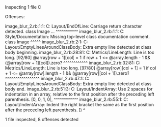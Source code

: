 Inspecting 1 file
C

Offenses:

image_blur_2.rb:1:1: C: Layout/EndOfLine: Carriage return character detected.
class Image ...
^^^^^^^^^^^
image_blur_2.rb:1:1: C: Style/Documentation: Missing top-level class documentation comment.
class Image
^^^^^
image_blur_2.rb:2:1: C: Layout/EmptyLinesAroundClassBody: Extra empty line detected at class body beginning.
image_blur_2.rb:28:81: C: Metrics/LineLength: Line is too long. [92/80]
    @array[row + 1][col] = 1 if row + 1 <= @array.length - 1 && (@array[row + 1][col]).zero?
                                                                                ^^^^^^^^^^^^
image_blur_2.rb:32:81: C: Metrics/LineLength: Line is too long. [97/80]
    @array[row][col + 1] = 1 if col + 1 <= @array[row].length - 1 && (@array[row][col + 1]).zero?
                                                                                ^^^^^^^^^^^^^^^^^
image_blur_2.rb:47:1: C: Layout/EmptyLinesAroundClassBody: Extra empty line detected at class body end.
image_blur_2.rb:51:3: C: Layout/IndentArray: Use 2 spaces for indentation in an array, relative to the first position after the preceding left parenthesis.
  [0, 0, 1, 0],
  ^^^^^^^^^^^^
image_blur_2.rb:55:1: C: Layout/IndentArray: Indent the right bracket the same as the first position after the preceding left parenthesis.
])
^

1 file inspected, 8 offenses detected
